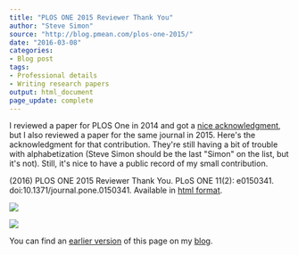 ```yaml
---
title: "PLOS ONE 2015 Reviewer Thank You"
author: "Steve Simon"
source: "http://blog.pmean.com/plos-one-2015/"
date: "2016-03-08"
categories:
- Blog post
tags:
- Professional details
- Writing research papers
output: html_document
page_update: complete
---
```


I reviewed a paper for PLOS One in 2014 and got a [nice acknowledgment][sim3], but I also reviewed a paper for the same journal in 2015. Here's the acknowledgment for that contribution. They're still having a bit of trouble with alphabetization (Steve Simon should be the last "Simon" on the list, but it's not). Still, it's nice to have a public record of my small contribution.

<!---More--->

(2016) PLOS ONE 2015 Reviewer Thank You. PLoS ONE 11(2): e0150341.
doi:10.1371/journal.pone.0150341. Available in [html format][plos1].

[plos1]: http://journals.plos.org/plosone/article?id=10.1371/journal.pone.0150341

![](http://www.pmean.com/new-images/16/plos-one-201501.png)

![](http://www.pmean.com/new-images/16/plos-one-201502.png)

You can find an [earlier version][sim1] of this page on my [blog][sim2].

[sim1]: http://blog.pmean.com/plos-one-2015/
[sim2]: http://blog.pmean.com

[sim3]: http://new.pmean.com/plos-one-reviewer/index.html

